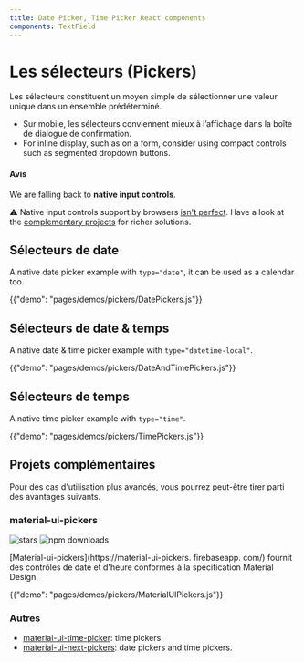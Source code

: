 ```yaml
---
title: Date Picker, Time Picker React components
components: TextField
---
```

# Les sélecteurs (Pickers)

<p class="description">Les sélecteurs constituent un moyen simple de sélectionner une valeur unique dans un ensemble prédéterminé.</p>

- Sur mobile, les sélecteurs conviennent mieux à l’affichage dans la boîte de dialogue de confirmation.
- For inline display, such as on a form, consider using compact controls such as segmented dropdown buttons.

#### Avis

We are falling back to **native input controls**.

⚠️ Native input controls support by browsers [isn't perfect](https://caniuse.com/#feat=input-datetime). Have a look at the [complementary projects](#complementary-projects) for richer solutions.

## Sélecteurs de date

A native date picker example with `type="date"`, it can be used as a calendar too.

{{"demo": "pages/demos/pickers/DatePickers.js"}}

## Sélecteurs de date & temps

A native date & time picker example with `type="datetime-local"`.

{{"demo": "pages/demos/pickers/DateAndTimePickers.js"}}

## Sélecteurs de temps

A native time picker example with `type="time"`.

{{"demo": "pages/demos/pickers/TimePickers.js"}}

## Projets complémentaires

Pour des cas d'utilisation plus avancés, vous pourrez peut-être tirer parti des avantages suivants.

### material-ui-pickers

![stars](https://img.shields.io/github/stars/dmtrKovalenko/material-ui-pickers.svg?style=social&label=Stars) ![npm downloads](https://img.shields.io/npm/dm/material-ui-pickers.svg)

[Material-ui-pickers](https://material-ui-pickers. firebaseapp. com/) fournit des contrôles de date et d'heure conformes à la spécification Material Design.

{{"demo": "pages/demos/pickers/MaterialUIPickers.js"}}

### Autres

- [material-ui-time-picker](https://github.com/TeamWertarbyte/material-ui-time-picker): time pickers.
- [material-ui-next-pickers](https://github.com/chingyawhao/material-ui-next-pickers): date pickers and time pickers.